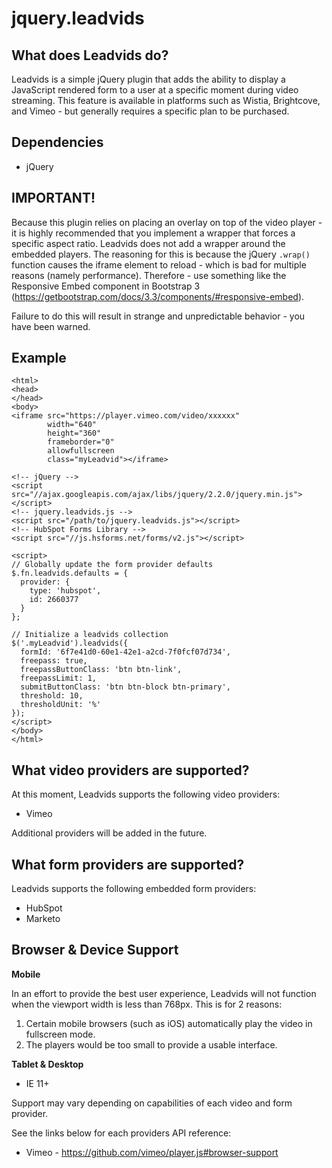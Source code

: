 # jquery.leadvids

## What does Leadvids do?

Leadvids is a simple jQuery plugin that adds the ability to display a JavaScript rendered form to a user at a specific moment during video streaming. This feature is available in platforms such as Wistia, Brightcove, and Vimeo - but generally requires a specific plan to be purchased.

## Dependencies

- jQuery


## IMPORTANT!

Because this plugin relies on placing an overlay on top of the video player - it is highly recommended that you implement a wrapper that forces a specific aspect ratio. Leadvids does not add a wrapper around the embedded players. The reasoning for this is because the jQuery `.wrap()` function causes the iframe element to reload - which is bad for multiple reasons (namely performance). Therefore - use something like the Responsive Embed component in Bootstrap 3 (https://getbootstrap.com/docs/3.3/components/#responsive-embed).

Failure to do this will result in strange and unpredictable behavior - you have been warned.

## Example

```
<html>
<head>
</head>
<body>
<iframe src="https://player.vimeo.com/video/xxxxxx" 
        width="640" 
        height="360" 
        frameborder="0" 
        allowfullscreen 
        class="myLeadvid"></iframe>
      
<!-- jQuery -->
<script src="//ajax.googleapis.com/ajax/libs/jquery/2.2.0/jquery.min.js"></script>
<!-- jquery.leadvids.js -->
<script src="/path/to/jquery.leadvids.js"></script>
<!-- HubSpot Forms Library -->
<script src="//js.hsforms.net/forms/v2.js"></script>

<script>
// Globally update the form provider defaults
$.fn.leadvids.defaults = {
  provider: {
    type: 'hubspot',
    id: 2660377
  }
};

// Initialize a leadvids collection
$('.myLeadvid').leadvids({
  formId: '6f7e41d0-60e1-42e1-a2cd-7f0fcf07d734',
  freepass: true,
  freepassButtonClass: 'btn btn-link',
  freepassLimit: 1,
  submitButtonClass: 'btn btn-block btn-primary',
  threshold: 10,
  thresholdUnit: '%'
});
</script>
</body>
</html>
```

## What video providers are supported?

At this moment, Leadvids supports the following video providers:

- Vimeo

Additional providers will be added in the future. 

## What form providers are supported?

Leadvids supports the following embedded form providers:

- HubSpot
- Marketo

## Browser & Device Support

**Mobile**

In an effort to provide the best user experience, Leadvids will not function when the viewport width is less than 768px. This is for 2 reasons:

1. Certain mobile browsers (such as iOS) automatically play the video in fullscreen mode.
2. The players would be too small to provide a usable interface.

**Tablet & Desktop**

- IE 11+ 

Support may vary depending on capabilities of each video and form provider.

See the links below for each providers API reference:

- Vimeo - https://github.com/vimeo/player.js#browser-support

